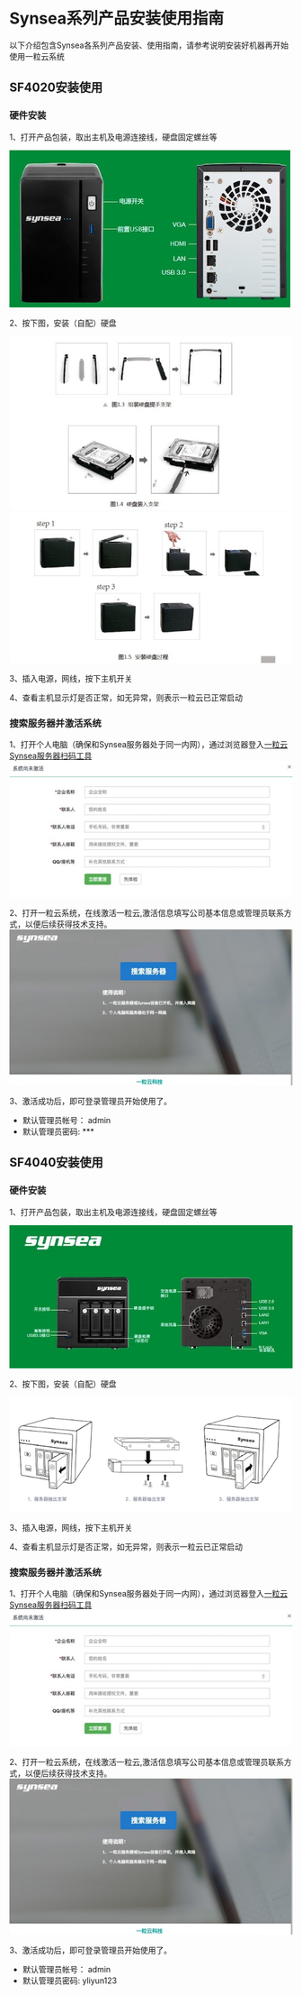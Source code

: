 # Synsea系列产品安装使用指南

以下介绍包含Synsea各系列产品安装、使用指南，请参考说明安装好机器再开始使用一粒云系统

## SF4020安装使用

### 硬件安装 

1、打开产品包装，取出主机及电源连接线，硬盘固定螺丝等

<img src="images/synsea/sf4020-1.jpeg" class="img-responsive" alt="">

2、按下图，安装（自配）硬盘

<img src="images/synsea/sf4020-2.jpeg" class="img-responsive" alt="">

<img src="images/synsea/sf4020-3.jpeg" class="img-responsive" alt="">

3、插入电源，网线，按下主机开关

4、查看主机显示灯是否正常，如无异常，则表示一粒云已正常启动

### 搜索服务器并激活系统

1、打开个人电脑（确保和Synsea服务器处于同一内网），通过浏览器登入[一粒云Synsea服务器扫码工具](http://www.yliyun.com/webscan)
<img src="images/synsea/sf4020-4.jpeg" class="img-responsive" alt="">


2、打开一粒云系统，在线激活一粒云,激活信息填写公司基本信息或管理员联系方式，以便后续获得技术支持。
 <img src="images/synsea/sf4020-5.jpeg" class="img-responsive" alt="">
 
 
3、激活成功后，即可登录管理员开始使用了。

* 默认管理员帐号：  admin
* 默认管理员密码:   ***
 

## SF4040安装使用

### 硬件安装 

1、打开产品包装，取出主机及电源连接线，硬盘固定螺丝等

<img src="images/synsea/sf4040-1.jpeg" class="img-responsive" alt="">

2、按下图，安装（自配）硬盘

<img src="images/synsea/sf4040-2.png" class="img-responsive" alt="">


3、插入电源，网线，按下主机开关

4、查看主机显示灯是否正常，如无异常，则表示一粒云已正常启动

### 搜索服务器并激活系统

1、打开个人电脑（确保和Synsea服务器处于同一内网），通过浏览器登入[一粒云Synsea服务器扫码工具](http://www.yliyun.com/webscan)
<img src="images/synsea/sf4020-4.jpeg" class="img-responsive" alt="">


2、打开一粒云系统，在线激活一粒云,激活信息填写公司基本信息或管理员联系方式，以便后续获得技术支持。
 <img src="images/synsea/sf4020-5.jpeg" class="img-responsive" alt="">
 
 
3、激活成功后，即可登录管理员开始使用了。

* 默认管理员帐号：  admin
* 默认管理员密码:  yliyun123
